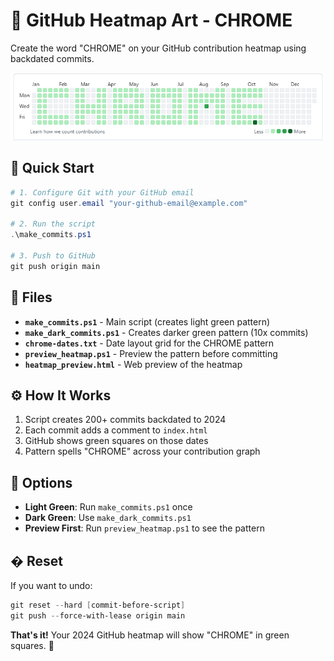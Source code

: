 # 🎨 GitHub Heatmap Art - CHROME

Create the word "CHROME" on your GitHub contribution heatmap using backdated commits.

![Example Result](image.png)

## 🚀 Quick Start

```powershell
# 1. Configure Git with your GitHub email
git config user.email "your-github-email@example.com"

# 2. Run the script
.\make_commits.ps1

# 3. Push to GitHub
git push origin main
```

## 📁 Files

- **`make_commits.ps1`** - Main script (creates light green pattern)
- **`make_dark_commits.ps1`** - Creates darker green pattern (10x commits)
- **`chrome-dates.txt`** - Date layout grid for the CHROME pattern
- **`preview_heatmap.ps1`** - Preview the pattern before committing
- **`heatmap_preview.html`** - Web preview of the heatmap

## ⚙️ How It Works

1. Script creates 200+ commits backdated to 2024
2. Each commit adds a comment to `index.html`
3. GitHub shows green squares on those dates
4. Pattern spells "CHROME" across your contribution graph

## 🎯 Options

- **Light Green**: Run `make_commits.ps1` once
- **Dark Green**: Use `make_dark_commits.ps1` 
- **Preview First**: Run `preview_heatmap.ps1` to see the pattern

## � Reset

If you want to undo:
```powershell
git reset --hard [commit-before-script]
git push --force-with-lease origin main
```

**That's it!** Your 2024 GitHub heatmap will show "CHROME" in green squares. 🎨